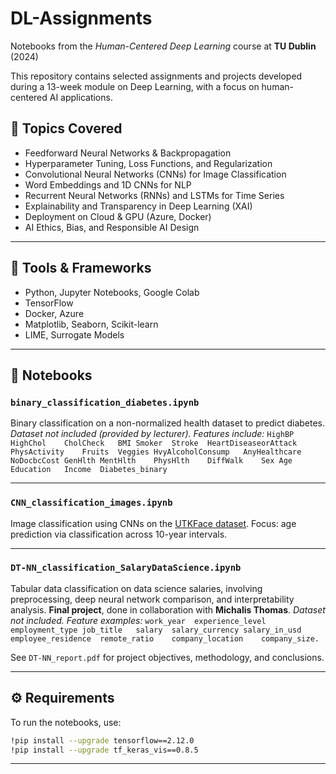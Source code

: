 # DL-Assignments

Notebooks from the *Human-Centered Deep Learning* course at **TU Dublin** (2024)

This repository contains selected assignments and projects developed during a 13-week module on Deep Learning, with a focus on human-centered AI applications.

## 🧠 Topics Covered

* Feedforward Neural Networks & Backpropagation
* Hyperparameter Tuning, Loss Functions, and Regularization
* Convolutional Neural Networks (CNNs) for Image Classification
* Word Embeddings and 1D CNNs for NLP
* Recurrent Neural Networks (RNNs) and LSTMs for Time Series
* Explainability and Transparency in Deep Learning (XAI)
* Deployment on Cloud & GPU (Azure, Docker)
* AI Ethics, Bias, and Responsible AI Design

---

## 🧪 Tools & Frameworks

* Python, Jupyter Notebooks, Google Colab
* TensorFlow
* Docker, Azure
* Matplotlib, Seaborn, Scikit-learn
* LIME, Surrogate Models

---

## 📁 Notebooks

### `binary_classification_diabetes.ipynb`

Binary classification on a non-normalized health dataset to predict diabetes.
*Dataset not included (provided by lecturer). Features include:*
`HighBP	HighChol	CholCheck	BMI	Smoker	Stroke	HeartDiseaseorAttack	PhysActivity	Fruits	Veggies	HvyAlcoholConsump	AnyHealthcare	NoDocbcCost	GenHlth	MentHlth	PhysHlth	DiffWalk	Sex	Age	Education	Income	Diabetes_binary`

---

### `CNN_classification_images.ipynb`

Image classification using CNNs on the [UTKFace dataset](https://susanqq.github.io/UTKFace/).
Focus: age prediction via classification across 10-year intervals.

---

### `DT-NN_classification_SalaryDataScience.ipynb`

Tabular data classification on data science salaries, involving preprocessing, deep neural network comparison, and interpretability analysis.
**Final project**, done in collaboration with **Michalis Thomas**.
*Dataset not included. Feature examples:*
`work_year	experience_level	employment_type	job_title	salary	salary_currency	salary_in_usd	employee_residence	remote_ratio	company_location	company_size.`

See `DT-NN_report.pdf` for project objectives, methodology, and conclusions.

---

## ⚙️ Requirements

To run the notebooks, use:

```bash
!pip install --upgrade tensorflow==2.12.0
!pip install --upgrade tf_keras_vis==0.8.5
```

---



